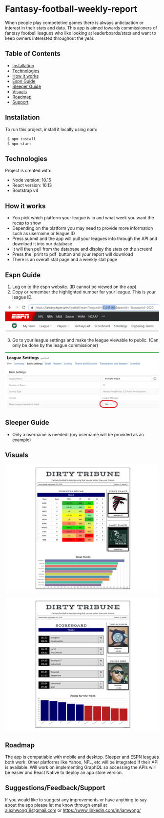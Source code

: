 # Fantasy-football-weekly-report

When people play competetive games there is always anticipation or interest in their stats and data. This app is aimed towards commissioners of fantasy football leagues who like looking at leaderboards/stats and want to keep owners interested throughout the year.

## Table of Contents
* [Installation](#installation)
* [Technologies](#technologies)
* [How it works](#how-it-works)
* [Espn Guide](#espn-guide)
* [Sleeper Guide](#sleeper-guide)
* [Visuals](#visuals)
* [Roadmap](#roadmap)
* [Support](#support)


## Installation

To run this project, install it locally using npm:

```
 $ npm install
 $ npm start
```

## Technologies

Project is created with:
* Node version: 10.15
* React version: 16.13
* Bootstrap v4

## How it works

<ul>
  <li>You pick which platform your league is in and what week you want the recap to show</li>
  <li>Depending on the platform you may need to provide more information such as username or league ID</li>
  <li>Press submit and the app will pull your leagues info through the API and download it into our database</li>
  <li>It will then pull from the database and display the stats on the screen!</li>
  <li>Press the `print to pdf` button and your report will download</li>
  <li>There is an overall stat page and a weekly stat page</li>
</ul>

## Espn Guide

<ol>
  <li>Log on to the espn website. (ID cannot be viewed on the app)</li>
  <li>Copy or remember the highlighted number for your league. This is your league ID.</li>
</ol>

![Image](./client/public/images/espn-id.png "espn-id")

<ol start="3">
  <li>Go to your league settings and make the league viewable to public. (Can only be done by the league commissioner)</li>
</ol>

![Image](./client/public/images/espn-public-red-circle.jpg "espn-public-red-circle")


## Sleeper Guide 

<ul>
  <li>Only a username is needed! (my username will be provided as an example)</li>
</ul>


## Visuals


![Image](./client/public/images/overall-report-example.png "overall-report-example")  

![Image](./client/public/images/weekly-report-example.png "weekly-report-example")


## Roadmap


The app is compatiable with mobile and desktop. Sleeper and ESPN leagues both work. Other platforms like Yahoo, NFL, etc will be integrated if their API is available.
Will work on implementing GraphQL so accessing the APIs will be easier and React Native to deploy an app store version.


## Suggestions/Feedback/Support


If you would like to suggest any improvements or have anything to say about the app please let me know through email at alexhwong18@gmail.com or https://www.linkedin.com/in/iamwong/

